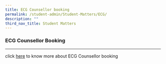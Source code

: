 ```yaml
---
title: ECG Counsellor booking
permalink: /student-admin/Student-Matters/ECG/
description: ""
third_nav_title: Student Matters
---
```

### **ECG Counsellor Booking**
------------------------------------------------------------------
click [here](https://drive.google.com/file/d/1n9tBvNRdjxvHLjbwVxpxdOceM4GCGL9E/view) to know more about ECG Counsellor booking